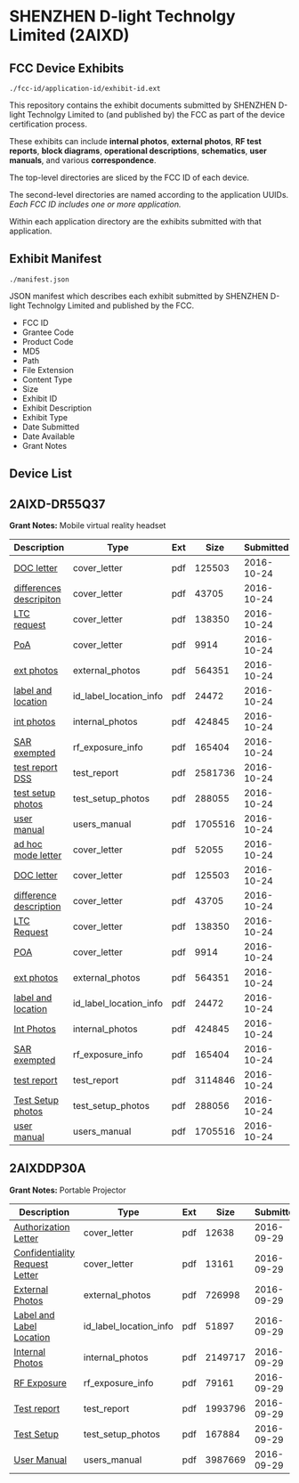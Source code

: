 # SHENZHEN D-light Technolgy Limited (2AIXD)
## FCC Device Exhibits

```
./fcc-id/application-id/exhibit-id.ext
```

This repository contains the exhibit documents submitted by SHENZHEN D-light Technolgy Limited to (and published by) the FCC as part of the device certification process.

These exhibits can include **internal photos**, **external photos**, **RF test reports**, **block diagrams**, **operational descriptions**, **schematics**, **user manuals**, and various **correspondence**.

The top-level directories are sliced by the FCC ID of each device.

The second-level directories are named according to the application UUIDs. *Each FCC ID includes one or more application.*

Within each application directory are the exhibits submitted with that application. 

## Exhibit Manifest

```
./manifest.json
```

JSON manifest which describes each exhibit submitted by SHENZHEN D-light Technolgy Limited and published by the FCC.

- FCC ID
- Grantee Code
- Product Code
- MD5
- Path
- File Extension
- Content Type
- Size
- Exhibit ID
- Exhibit Description
- Exhibit Type
- Date Submitted
- Date Available
- Grant Notes

## Device List
## 2AIXD-DR55Q37
**Grant Notes:** Mobile virtual reality headset

| Description | Type | Ext | Size | Submitted | Available |
| ----------- | ---- | --- | ---- | --------- | --------- |
| [DOC letter](2AIXD-DR55Q37/b0bb993257b720e5c148e419a9a8bb30/3172051.pdf) | cover_letter | pdf | 125503 | 2016-10-24 | 2016-10-24 |
| [differences descripiton](2AIXD-DR55Q37/b0bb993257b720e5c148e419a9a8bb30/3172052.pdf) | cover_letter | pdf | 43705 | 2016-10-24 | 2016-10-24 |
| [LTC request](2AIXD-DR55Q37/b0bb993257b720e5c148e419a9a8bb30/3172057.pdf) | cover_letter | pdf | 138350 | 2016-10-24 | 2016-10-24 |
| [PoA](2AIXD-DR55Q37/b0bb993257b720e5c148e419a9a8bb30/3172059.pdf) | cover_letter | pdf | 9914 | 2016-10-24 | 2016-10-24 |
| [ext photos](2AIXD-DR55Q37/b0bb993257b720e5c148e419a9a8bb30/3172055.pdf) | external_photos | pdf | 564351 | 2016-10-24 | 2016-10-24 |
| [label and location](2AIXD-DR55Q37/b0bb993257b720e5c148e419a9a8bb30/3172058.pdf) | id_label_location_info | pdf | 24472 | 2016-10-24 | 2016-10-24 |
| [int photos](2AIXD-DR55Q37/b0bb993257b720e5c148e419a9a8bb30/3172056.pdf) | internal_photos | pdf | 424845 | 2016-10-24 | 2016-10-24 |
| [SAR exempted](2AIXD-DR55Q37/b0bb993257b720e5c148e419a9a8bb30/3172054.pdf) | rf_exposure_info | pdf | 165404 | 2016-10-24 | 2016-10-24 |
| [test report DSS](2AIXD-DR55Q37/b0bb993257b720e5c148e419a9a8bb30/3172053.pdf) | test_report | pdf | 2581736 | 2016-10-24 | 2016-10-24 |
| [test setup photos](2AIXD-DR55Q37/b0bb993257b720e5c148e419a9a8bb30/3172060.pdf) | test_setup_photos | pdf | 288055 | 2016-10-24 | 2016-10-24 |
| [user manual](2AIXD-DR55Q37/b0bb993257b720e5c148e419a9a8bb30/3172061.pdf) | users_manual | pdf | 1705516 | 2016-10-24 | 2016-10-24 |
| [ad hoc mode letter](2AIXD-DR55Q37/506105bdbb03bcb2de5f9379b053c905/3172093.pdf) | cover_letter | pdf | 52055 | 2016-10-24 | 2016-10-24 |
| [DOC letter](2AIXD-DR55Q37/506105bdbb03bcb2de5f9379b053c905/3172051.pdf) | cover_letter | pdf | 125503 | 2016-10-24 | 2016-10-24 |
| [difference description](2AIXD-DR55Q37/506105bdbb03bcb2de5f9379b053c905/3172052.pdf) | cover_letter | pdf | 43705 | 2016-10-24 | 2016-10-24 |
| [LTC Request](2AIXD-DR55Q37/506105bdbb03bcb2de5f9379b053c905/3172057.pdf) | cover_letter | pdf | 138350 | 2016-10-24 | 2016-10-24 |
| [POA](2AIXD-DR55Q37/506105bdbb03bcb2de5f9379b053c905/3172059.pdf) | cover_letter | pdf | 9914 | 2016-10-24 | 2016-10-24 |
| [ext photos](2AIXD-DR55Q37/506105bdbb03bcb2de5f9379b053c905/3172055.pdf) | external_photos | pdf | 564351 | 2016-10-24 | 2016-10-24 |
| [label and  location](2AIXD-DR55Q37/506105bdbb03bcb2de5f9379b053c905/3172058.pdf) | id_label_location_info | pdf | 24472 | 2016-10-24 | 2016-10-24 |
| [Int Photos](2AIXD-DR55Q37/506105bdbb03bcb2de5f9379b053c905/3172056.pdf) | internal_photos | pdf | 424845 | 2016-10-24 | 2016-10-24 |
| [SAR exempted](2AIXD-DR55Q37/506105bdbb03bcb2de5f9379b053c905/3172054.pdf) | rf_exposure_info | pdf | 165404 | 2016-10-24 | 2016-10-24 |
| [test report](2AIXD-DR55Q37/506105bdbb03bcb2de5f9379b053c905/3172096.pdf) | test_report | pdf | 3114846 | 2016-10-24 | 2016-10-24 |
| [Test Setup photos](2AIXD-DR55Q37/506105bdbb03bcb2de5f9379b053c905/3172103.pdf) | test_setup_photos | pdf | 288056 | 2016-10-24 | 2016-10-24 |
| [user manual](2AIXD-DR55Q37/506105bdbb03bcb2de5f9379b053c905/3172061.pdf) | users_manual | pdf | 1705516 | 2016-10-24 | 2016-10-24 |
## 2AIXDDP30A
**Grant Notes:** Portable Projector

| Description | Type | Ext | Size | Submitted | Available |
| ----------- | ---- | --- | ---- | --------- | --------- |
| [Authorization Letter](2AIXDDP30A/89095049f8d734707198c23234252573/3151506.pdf) | cover_letter | pdf | 12638 | 2016-09-29 | 2016-09-29 |
| [Confidentiality Request Letter](2AIXDDP30A/89095049f8d734707198c23234252573/3151509.pdf) | cover_letter | pdf | 13161 | 2016-09-29 | 2016-09-29 |
| [External Photos](2AIXDDP30A/89095049f8d734707198c23234252573/3151510.pdf) | external_photos | pdf | 726998 | 2016-09-29 | 2016-09-29 |
| [Label and Label Location](2AIXDDP30A/89095049f8d734707198c23234252573/3151512.pdf) | id_label_location_info | pdf | 51897 | 2016-09-29 | 2016-09-29 |
| [Internal Photos](2AIXDDP30A/89095049f8d734707198c23234252573/3151511.pdf) | internal_photos | pdf | 2149717 | 2016-09-29 | 2016-09-29 |
| [RF Exposure](2AIXDDP30A/89095049f8d734707198c23234252573/3151520.pdf) | rf_exposure_info | pdf | 79161 | 2016-09-29 | 2016-09-29 |
| [Test report](2AIXDDP30A/89095049f8d734707198c23234252573/3151519.pdf) | test_report | pdf | 1993796 | 2016-09-29 | 2016-09-29 |
| [Test Setup](2AIXDDP30A/89095049f8d734707198c23234252573/3151517.pdf) | test_setup_photos | pdf | 167884 | 2016-09-29 | 2016-09-29 |
| [User Manual](2AIXDDP30A/89095049f8d734707198c23234252573/3151518.pdf) | users_manual | pdf | 3987669 | 2016-09-29 | 2016-09-29 |

